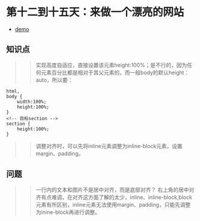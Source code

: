 第十二到十五天：来做一个漂亮的网站
==============================
* [demo](https://wkstudy.github.io/2018ife/8/index.html)
## 知识点
>> 实现高度自适应，直接设置该元素height:100%；是不行的，因为任何元素百分比都是相对于其父元素的，而一般body的默认height：auto，所以要：
```
html,
body {
	width:100%;
	height:100%;
}
<!-- 目标section -->
section {
	height:100%;
}
```
>> 调整对齐时，可以先将inline元素调整为inline-block元素，设置margin、padding。
## 问题
>> 一行内的文本和图片不是居中对齐，而是底部对齐？
>> 右上角的居中对齐有点难调，在对齐这方面了解的太少，inline、inline-block,block 元素有所区别，inline元素无法使用margin、padding，只能先调整为inine-block再进行调整。